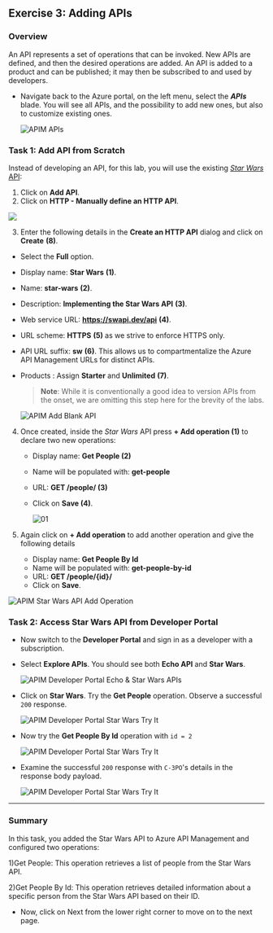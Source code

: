 ## Exercise 3: Adding APIs
### Overview
An API represents a set of operations that can be invoked. New APIs are defined, and then the desired operations are added. An API is added to a product and can be published; it may then be subscribed to and used by developers.

- Navigate back to the Azure portal, on the left menu, select the ***APIs*** blade. You will see all APIs, and the possibility to add new ones, but also to customize existing ones.

  ![APIM APIs](media/01.png)

### Task 1: Add API from Scratch

Instead of developing an API, for this lab, you will use the existing [*Star Wars* API](https://swapi.dev):

1) Click on **Add API**.  
2) Click on **HTTP - Manually define an HTTP API**.

  ![](media/a.png)

3) Enter the following details in the **Create an HTTP API** dialog and click on **Create** **(8)**.
  - Select the **Full**  option.  
  - Display name: **Star Wars** **(1)**.
  - Name: **star-wars** **(2)**.
  - Description: **Implementing the Star Wars API** **(3)**.
  - Web service URL: **https://swapi.dev/api** **(4)**.
  - URL scheme: **HTTPS** **(5)** as we strive to enforce HTTPS only.
  - API URL suffix: **sw** **(6)**. This allows us to compartmentalize the Azure API Management URLs for distinct APIs.
  - Products : Assign **Starter** and **Unlimited** **(7)**.   
 
    > **Note**: While it is conventionally a good idea to version APIs from the onset, we are omitting this step here for the brevity of the labs.

      ![APIM Add Blank API](media/Ex-3-T-1(1).png)  

4. Once created, inside the *Star Wars* API press **+ Add operation (1)** to declare two new operations:

  
    - Display name: **Get People (2)**  
    - Name will be populated with: **get-people**  
    - URL: **GET /people/ (3)**
    - Click on **Save (4)**.

       ![01](media/03.png)

5. Again click on **+ Add operation** to add another operation and give the following details

    - Display name: **Get People By Id**  
    - Name will be populated with: **get-people-by-id**  
    - URL: **GET /people/{id}/**
    - Click on **Save**.

  ![APIM Star Wars API Add Operation](media/04.png)

### Task 2: Access Star Wars API from Developer Portal

- Now switch to the **Developer Portal** and sign in as a developer with a subscription. 
- Select **Explore APIs**. You should see both **Echo API** and **Star Wars**.

  ![APIM Developer Portal Echo & Star Wars APIs](media/05.png)

- Click on **Star Wars**. Try the **Get People** operation. Observe a successful `200` response.

  ![APIM Developer Portal Star Wars Try It](media/06.png)

- Now try the **Get People By Id** operation with `id = 2`

  ![APIM Developer Portal Star Wars Try It](media/07.png)

- Examine the successful `200` response with `C-3PO`'s details in the response body payload.
  
  ![APIM Developer Portal Star Wars Try It](media/08.png)

---
### Summary
In this task, you added the Star Wars API to Azure API Management and configured two operations:

1)Get People: This operation retrieves a list of people from the Star Wars API.
       
2)Get People By Id: This operation retrieves detailed information about a specific person from the Star Wars API based on their ID.
       
- Now, click on Next from the lower right corner to move on to the next page.
